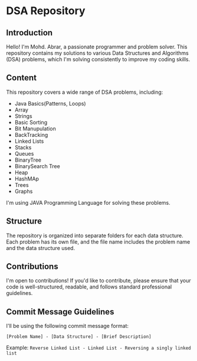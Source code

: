 # DSA Repository

## Introduction
Hello! I'm Mohd. Abrar, a passionate programmer and problem solver. This repository contains my solutions to various Data Structures and Algorithms (DSA) problems, which I'm solving consistently to improve my coding skills.

## Content
This repository covers a wide range of DSA problems, including:


* Java Basics(Patterns, Loops)
* Array
* Strings
* Basic Sorting
* Bit Manupulation
* BackTracking
* Linked Lists
* Stacks
* Queues
* BinaryTree
* BinarySearch Tree
* Heap
* HashMAp
* Trees
* Graphs

I'm using JAVA Programming Language for solving these problems.

## Structure
The repository is organized into separate folders for each data structure. Each problem has its own file, and the file name includes the problem name and the data structure used.

## Contributions
I'm open to contributions! If you'd like to contribute, please ensure that your code is well-structured, readable, and follows standard professional guidelines.

## Commit Message Guidelines
I'll be using the following commit message format:

`[Problem Name] - [Data Structure] - [Brief Description]`

Example: `Reverse Linked List - Linked List - Reversing a singly linked list`

